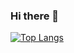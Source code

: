 ### Hi there 👋

[![Top Langs](https://github-readme-stats.vercel.app/api/top-langs/?username=onionkingdom)](https://github.com/Christmas/github-readme-stats)
